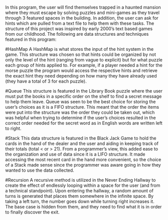 In this program, the user will find themselves trapped in a haunted mansion where they must escape by solving puzzles and mini-games as they travel through 3 featured spaces in the building. In addition, the user can ask for hints which are pulled from a text file to help them with these tasks. The structure of this project was inspired by early 2000’s text based games from our childhood. The following are data structures and techniques featured in this program:

#HashMap
A HashMap is what stores the input of the hint system in the game. This structure was chosen so that hints could be organized by not only the level of the hint (ranging from vague to explicit) but for what puzzle each group of hints applied to. For example, if a player needed a hint for the morse puzzle the program would access the respective hints and retrieve the exact hint they need depending on how many they have already used (they have a total of 3 for each puzzle).

#Queue
This structure is featured in the Library Book puzzle where the user must put the books in a specific order on the shelf to find a secret message to help them leave. Queue was seen to be the best choice for storing the user’s choices as it is a FIFO structure. This meant that the order the items were put into the structure was the order they could be taken out, which was helpful when trying to determine if the user’s choices resulted in the correct order needed for the secret word as in English words are written left to right.

#Stack
This data structure is featured in the Black Jack Game to hold the cards in the hand of the dealer and the user and aiding in keeping track of their totals (total < or >  21). From a programmer’s view, this added ease to the organization and use of data since it is a LIFO structure. It made accessing the most recent card in the hand more convenient, so the choice of a Stack made sense since the programmer was aware going in how they wanted to use the data collected.

#Recursion
A recursive method is utilized in the Never Ending Hallway to create the effect of endlessly looping within a space for the user (and from a technical standpoint). Upon entering the hallway, a random amount of turns is generated that places them somewhere in the infinite space. By taking a left turn, the number goes down while turning right increases it. The base case is hidden from them, and they need to find what it is in order to finally discover the exit. 

